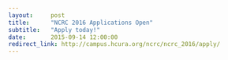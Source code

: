 ```yaml
---
layout:     post
title:      "NCRC 2016 Applications Open"
subtitle:   "Apply today!"
date:       2015-09-14 12:00:00
redirect_link: http://campus.hcura.org/ncrc/ncrc_2016/apply/
---
```


